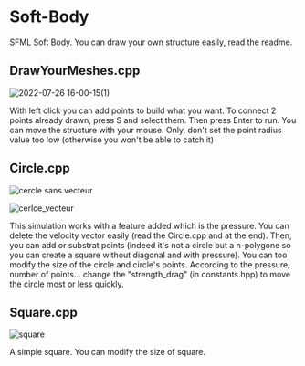 # Soft-Body
SFML Soft Body. You can draw your own structure easily, read the readme.

## DrawYourMeshes.cpp

![2022-07-26 16-00-15(1)](https://user-images.githubusercontent.com/109032171/181034836-388ad505-d915-4460-b72f-cd8a20113c39.gif)

With left click you can add points to build what you want.
To connect 2 points already drawn, press S and select them.
Then press Enter to run. 
You can move the structure with your mouse. Only, don't set the point radius value too low (otherwise you won't be able to catch it)


## Circle.cpp

![cercle sans vecteur](https://user-images.githubusercontent.com/109032171/181034549-e27dfc9c-8e1e-4218-a83a-5791eecc2fb3.gif)

![cerlce_vecteur](https://user-images.githubusercontent.com/109032171/181028712-c84e1ea5-84d7-4998-a5b8-5fb8d3e66d51.gif)

This simulation works with a feature added which is the pressure.
You can delete the velocity vector easily (read the Circle.cpp and at the end).
Then, you can add or substrat points (indeed it's not a circle but a n-polygone so you can create a square without diagonal and with pressure).
You can too modify the size of the circle and circle's points.
According to the pressure, number of points... change the "strength_drag" (in constants.hpp) to move the circle most or less quickly.

## Square.cpp

![square](https://user-images.githubusercontent.com/109032171/181028666-eddb5553-d844-4543-8c07-17355ee1b775.gif)

A simple square.
You can modify the size of square.
